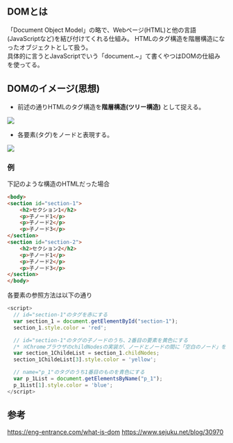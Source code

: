 ## DOMとは
「Document Object Model」の略で、Webページ(HTML)と他の言語(JavaScriptなど)を結び付けてくれる仕組み。 
HTMLのタグ構造を階層構造になったオブジェクトとして扱う。  
具体的に言うとJavaScriptでいう「document.~」て書くやつはDOMの仕組みを使ってる。

## DOMのイメージ(思想)
- 前述の通りHTMLのタグ構造を**階層構造\(ツリー構造\)** として捉える。  

![](https://eng-entrance.com/wp-content/uploads/2016/07/%E5%9B%B32-267x300.png)


- 各要素(タグ)をノードと表現する。

![](https://eng-entrance.com/wp-content/uploads/2016/07/%E5%9B%B33-267x300.png)

### 例
下記のような構造のHTMLだった場合
```HTML
<body>
<section id="section-1">
    <h2>セクション1</h2>
    <p>子ノード1</p>
    <p>子ノード2</p>
    <p>子ノード3</p>
</section>
<section id="section-2">
    <h2>セクション2</h2>
    <p>子ノード1</p>
    <p>子ノード2</p>
    <p>子ノード3</p>
</section>
</body>
```

各要素の参照方法は以下の通り
```JavaScript
<script>
  // id="section-1"のタグを赤にする
  var section_1 = document.getElementById("section-1");
  section_1.style.color = 'red';

  // id="section-1"のタグの子ノードのうち、2番目の要素を黄色にする
  /* ※ChromeブラウザのchildNodesの実装が、ノードとノードの間に「空白のノード」を差し込むものになっているため、 h2, 空白, p の順となり指定する添え字は 3 となる*/
  var section_1ChildeList = section_1.childNodes;
  section_1ChildeList[3].style.color = 'yellow';

  // name="p_1"のタグのうち1番目のものを青色にする
  var p_1List = document.getElementsByName("p_1");
  p_1List[1].style.color = 'blue';
</script>
```

## 参考
https://eng-entrance.com/what-is-dom
https://www.sejuku.net/blog/30970
